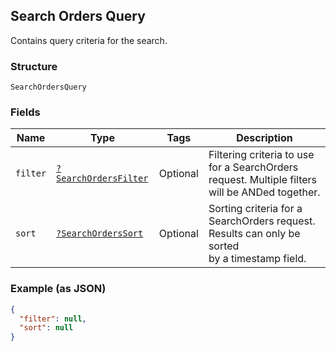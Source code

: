 ## Search Orders Query

Contains query criteria for the search.

### Structure

`SearchOrdersQuery`

### Fields

| Name | Type | Tags | Description |
|  --- | --- | --- | --- |
| `filter` | [`?SearchOrdersFilter`](/doc/models/search-orders-filter.md) | Optional | Filtering criteria to use for a SearchOrders request. Multiple filters<br>will be ANDed together. |
| `sort` | [`?SearchOrdersSort`](/doc/models/search-orders-sort.md) | Optional | Sorting criteria for a SearchOrders request. Results can only be sorted<br>by a timestamp field. |

### Example (as JSON)

```json
{
  "filter": null,
  "sort": null
}
```

